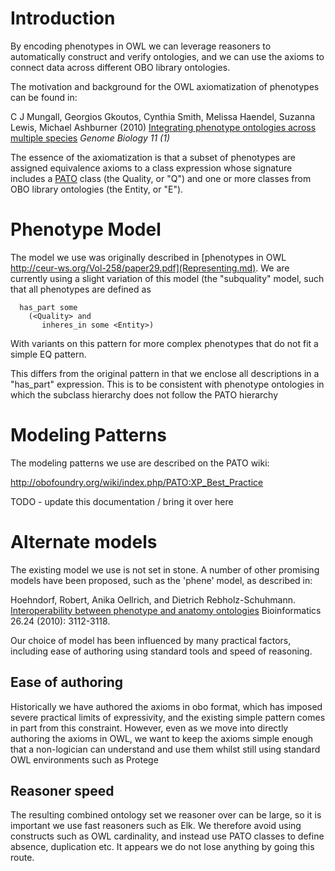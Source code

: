 # Introduction #

By encoding phenotypes in OWL we can leverage reasoners to automatically construct and verify ontologies, and we can use the axioms to connect data across different OBO library ontologies.

The motivation and background for the OWL axiomatization of phenotypes can be found in:

C J Mungall, Georgios Gkoutos, Cynthia Smith, Melissa Haendel, Suzanna Lewis, Michael Ashburner (2010) [Integrating phenotype ontologies across multiple species](http://genomebiology.com/2010/11/1/R2) _Genome Biology 11 (1)_

The essence of the axiomatization is that a subset of phenotypes are assigned equivalence axioms to a class expression whose signature includes a [PATO](PATO.md) class (the Quality, or "Q") and one or more classes from OBO library ontologies (the Entity, or "E").

# Phenotype Model #

The model we use was originally described in [phenotypes in OWL http://ceur-ws.org/Vol-258/paper29.pdf](Representing.md). We are currently using a slight variation of this model (the "subquality" model, such that all phenotypes are defined as

```
  has_part some
    (<Quality> and
       inheres_in some <Entity>)
```

With variants on this pattern for more complex phenotypes that do not fit a simple EQ pattern.

This differs from the original pattern in that we enclose all descriptions in a "has\_part" expression. This is to be consistent with phenotype ontologies in which the subclass hierarchy does not follow the PATO hierarchy

# Modeling Patterns #

The modeling patterns we use are described on the PATO wiki:

http://obofoundry.org/wiki/index.php/PATO:XP_Best_Practice

TODO - update this documentation / bring it over here


# Alternate models #

The existing model we use is not set in stone. A number of other promising models have been proposed, such as the 'phene' model, as described in:

Hoehndorf, Robert, Anika Oellrich, and Dietrich Rebholz-Schuhmann. [Interoperability between phenotype and anatomy ontologies](http://bioinformatics.oxfordjournals.org/content/26/24/3112.short) Bioinformatics 26.24 (2010): 3112-3118.

Our choice of model has been influenced by many practical factors, including ease of authoring using standard tools and speed of reasoning.

## Ease of authoring ##

Historically we have authored the axioms in obo format, which has imposed severe practical limits of expressivity, and the existing simple pattern comes in part from this constraint. However, even as we move into directly authoring the axioms in OWL, we want to keep the axioms simple enough that a non-logician can understand and use them whilst still using standard OWL environments such as Protege

## Reasoner speed ##

The resulting combined ontology set we reasoner over can be large, so it is important we use fast reasoners such as Elk. We therefore avoid using constructs such as OWL cardinality, and instead use PATO classes to define absence, duplication etc. It appears we do not lose anything by going this route.